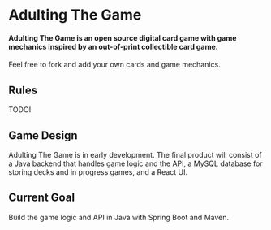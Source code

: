 # Adulting The Game

#### Adulting The Game is an open source digital card game with game mechanics inspired by an out-of-print collectible card game.
Feel free to fork and
 add your own cards
  and game mechanics.

## Rules

TODO!

## Game Design

Adulting The Game is in early development. The final product will consist of a Java backend that handles game logic and the API, a MySQL database for storing decks and in progress games, and a React UI.

## Current Goal

Build the game logic and API in Java with Spring Boot and Maven.
         
